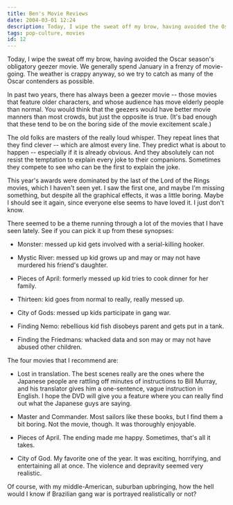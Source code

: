 ```yaml
---
title: Ben's Movie Reviews
date: 2004-03-01 12:24
description: Today, I wipe the sweat off my brow, having avoided the Oscar season's obligatory geezer movie.  We generally spend January in a frenzy of movie-going.  The weather is crappy anyway, so we try to catch as many of the Oscar contenders as possible.
tags: pop-culture, movies
id: 12
---
```

Today, I wipe the sweat off my brow, having avoided the Oscar season's obligatory geezer movie.  We generally spend January in a frenzy of movie-going.  The weather is crappy anyway, so we try to catch as many of the Oscar contenders as possible.

In past two years, there has always been a geezer movie -- those movies that feature older characters, and whose audience has move elderly people than normal.  You would think that the geezers would have better movie manners than most crowds, but just the opposite is true.  (It's bad enough that these tend to be on the boring side of the movie excitement scale.)  

The old folks are masters of the really loud whisper.  They repeat lines that they find clever -- which are almost every line.  They predict what is about to happen -- especially if it is already obvious.  And they absolutely can not resist the temptation to explain every joke to their companions.  Sometimes they compete to see who can be the first to explain the joke.

This year's awards were dominated by the last of the Lord of the Rings movies, which I haven't seen yet.  I saw the first one, and maybe I'm missing something, but despite all the graphical effects, it was a little boring.  Maybe I should see it again, since everyone else seems to have loved it.  I just don't know.

There seemed to be a theme running through a lot of the movies that I have seen lately.  See if you can pick it up from these synopses:

*  Monster:  messed up kid gets involved with a serial-killing hooker.

*  Mystic River:  messed up kid grows up and may or may not have murdered his friend's daughter.

*  Pieces of April:  formerly messed up kid tries to cook dinner for her family.

*  Thirteen:  kid goes from normal to really, really messed up.

*  City of Gods:  messed up kids participate in gang war.

*  Finding Nemo:  rebellious kid fish disobeys parent and gets put in a tank.

*  Finding the Friedmans:  whacked data and son may or may not have abused other children.


The four movies that I recommend are:

*  Lost in translation.  The best scenes really are the ones where the Japanese people are rattling off minutes of instructions to Bill Murray, and his translator gives him a one-sentence, vague instruction in English.  I hope the DVD will give you a feature where you can really find out what the Japanese guys are saying.

*  Master and Commander.  Most sailors like these books, but I find them a bit boring.  Not the movie, though.  It was thoroughly enjoyable.

*  Pieces of April.  The ending made me happy.  Sometimes, that's all it takes.

*  City of God.  My favorite one of the year.  It was exciting, horrifying, and entertaining all at once.  The violence and depravity seemed very realistic.  

Of course, with my middle-American, suburban upbringing, how the hell would I know if Brazilian gang war is portrayed realistically or not?

